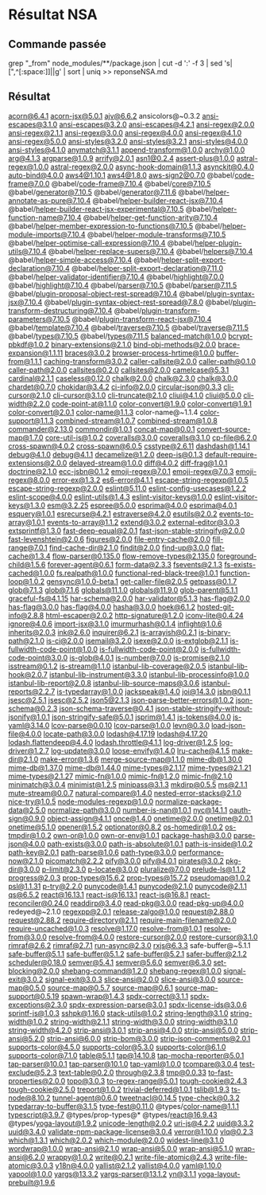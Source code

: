 # Résultat NSA

## Commande passée

grep "_from" node_modules/**/package.json | cut -d ':' -f 3 | sed 's|[",^[:space:]]||g' | sort | uniq >> reponseNSA.md

## Résultat

acorn@6.4.1
acorn-jsx@5.0.1
ajv@6.6.2
ansicolors@~0.3.2
ansi-escapes@3.1.0
ansi-escapes@3.2.0
ansi-escapes@4.2.1
ansi-regex@2.0.0
ansi-regex@2.1.1
ansi-regex@3.0.0
ansi-regex@4.0.0
ansi-regex@4.1.0
ansi-regex@5.0.0
ansi-styles@3.2.0
ansi-styles@3.2.1
ansi-styles@4.0.0
ansi-styles@4.1.0
anymatch@3.1.1
append-transform@1.0.0
archy@1.0.0
arg@4.1.3
argparse@1.0.9
arrify@2.0.1
asn1@0.2.4
assert-plus@1.0.0
astral-regex@1.0.0
astral-regex@2.0.0
async-hook-domain@1.1.3
asynckit@0.4.0
auto-bind@4.0.0
aws4@1.10.1
aws4@1.8.0
aws-sign2@0.7.0
@babel/code-frame@7.0.0
@babel/code-frame@7.10.4
@babel/core@7.10.5
@babel/generator@7.10.5
@babel/generator@7.11.6
@babel/helper-annotate-as-pure@7.10.4
@babel/helper-builder-react-jsx@7.10.4
@babel/helper-builder-react-jsx-experimental@7.10.5
@babel/helper-function-name@7.10.4
@babel/helper-get-function-arity@7.10.4
@babel/helper-member-expression-to-functions@7.10.5
@babel/helper-module-imports@7.10.4
@babel/helper-module-transforms@7.10.5
@babel/helper-optimise-call-expression@7.10.4
@babel/helper-plugin-utils@7.10.4
@babel/helper-replace-supers@7.10.4
@babel/helpers@7.10.4
@babel/helper-simple-access@7.10.4
@babel/helper-split-export-declaration@7.10.4
@babel/helper-split-export-declaration@7.11.0
@babel/helper-validator-identifier@7.10.4
@babel/highlight@7.0.0
@babel/highlight@7.10.4
@babel/parser@7.10.5
@babel/parser@7.11.5
@babel/plugin-proposal-object-rest-spread@7.10.4
@babel/plugin-syntax-jsx@7.10.4
@babel/plugin-syntax-object-rest-spread@7.8.0
@babel/plugin-transform-destructuring@7.10.4
@babel/plugin-transform-parameters@7.10.5
@babel/plugin-transform-react-jsx@7.10.4
@babel/template@7.10.4
@babel/traverse@7.10.5
@babel/traverse@7.11.5
@babel/types@7.10.5
@babel/types@7.11.5
balanced-match@1.0.0
bcrypt-pbkdf@1.0.2
binary-extensions@2.1.0
bind-obj-methods@2.0.0
brace-expansion@1.1.11
braces@3.0.2
browser-process-hrtime@1.0.0
buffer-from@1.1.1
caching-transform@3.0.2
caller-callsite@2.0.0
caller-path@0.1.0
caller-path@2.0.0
callsites@0.2.0
callsites@2.0.0
camelcase@5.3.1
cardinal@2.1.1
caseless@0.12.0
chalk@2.0.0
chalk@2.3.0
chalk@3.0.0
chardet@0.7.0
chokidar@3.4.2
ci-info@2.0.0
circular-json@0.3.3
cli-cursor@2.1.0
cli-cursor@3.1.0
cli-truncate@2.1.0
cliui@4.1.0
cliui@5.0.0
cli-width@2.2.0
code-point-at@1.1.0
color-convert@1.9.0
color-convert@1.9.1
color-convert@2.0.1
color-name@1.1.3
color-name@~1.1.4
color-support@1.1.3
combined-stream@1.0.7
combined-stream@1.0.8
commander@2.13.0
commondir@1.0.1
concat-map@0.0.1
convert-source-map@1.7.0
core-util-is@1.0.2
coveralls@3.0.0
coveralls@3.1.0
cp-file@6.2.0
cross-spawn@4.0.2
cross-spawn@6.0.5
csstype@2.6.11
dashdash@1.14.1
debug@4.1.0
debug@4.1.1
decamelize@1.2.0
deep-is@0.1.3
default-require-extensions@2.0.0
delayed-stream@1.0.0
diff@4.0.2
diff-frag@1.0.1
doctrine@2.1.0
ecc-jsbn@0.1.2
emoji-regex@7.0.1
emoji-regex@7.0.3
emoji-regex@8.0.0
error-ex@1.3.2
es6-error@4.1.1
escape-string-regexp@1.0.5
escape-string-regexp@2.0.0
eslint@5.11.0
eslint-config-usecases@1.2.2
eslint-scope@4.0.0
eslint-utils@1.4.3
eslint-visitor-keys@1.0.0
eslint-visitor-keys@1.3.0
esm@3.2.25
espree@5.0.0
esprima@4.0.0
esprima@4.0.1
esquery@1.0.1
esrecurse@4.2.1
estraverse@4.2.0
esutils@2.0.2
events-to-array@1.0.1
events-to-array@1.1.2
extend@3.0.2
external-editor@3.0.3
extsprintf@1.3.0
fast-deep-equal@2.0.1
fast-json-stable-stringify@2.0.0
fast-levenshtein@2.0.6
figures@2.0.0
file-entry-cache@2.0.0
fill-range@7.0.1
find-cache-dir@2.1.0
findit@2.0.0
find-up@3.0.0
flat-cache@1.3.4
flow-parser@0.135.0
flow-remove-types@2.135.0
foreground-child@1.5.6
forever-agent@0.6.1
form-data@2.3.3
fsevents@2.1.3
fs-exists-cached@1.0.0
fs.realpath@1.0.0
functional-red-black-tree@1.0.1
function-loop@1.0.2
gensync@1.0.0-beta.1
get-caller-file@2.0.5
getpass@0.1.7
glob@7.1.3
glob@7.1.6
globals@11.1.0
globals@11.9.0
glob-parent@5.1.1
graceful-fs@4.1.15
har-schema@2.0.0
har-validator@5.1.3
has-flag@2.0.0
has-flag@3.0.0
has-flag@4.0.0
hasha@3.0.0
hoek@6.1.2
hosted-git-info@2.8.8
html-escaper@2.0.2
http-signature@1.2.0
iconv-lite@0.4.24
ignore@4.0.6
import-jsx@3.1.0
imurmurhash@0.1.4
inflight@1.0.6
inherits@2.0.3
ink@2.6.0
inquirer@6.2.1
is-arrayish@0.2.1
is-binary-path@2.1.0
is-ci@2.0.0
isemail@3.2.0
isexe@2.0.0
is-extglob@2.1.1
is-fullwidth-code-point@1.0.0
is-fullwidth-code-point@2.0.0
is-fullwidth-code-point@3.0.0
is-glob@4.0.1
is-number@7.0.0
is-promise@2.1.0
isstream@0.1.2
is-stream@1.1.0
istanbul-lib-coverage@2.0.5
istanbul-lib-hook@2.0.7
istanbul-lib-instrument@3.3.0
istanbul-lib-processinfo@1.0.0
istanbul-lib-report@2.0.8
istanbul-lib-source-maps@3.0.6
istanbul-reports@2.2.7
is-typedarray@1.0.0
jackspeak@1.4.0
joi@14.3.0
jsbn@0.1.1
jsesc@2.5.1
jsesc@2.5.2
json5@2.1.3
json-parse-better-errors@1.0.2
json-schema@0.2.3
json-schema-traverse@0.4.1
json-stable-stringify-without-jsonify@1.0.1
json-stringify-safe@5.0.1
jsprim@1.4.1
js-tokens@4.0.0
js-yaml@3.14.0
lcov-parse@0.0.10
lcov-parse@1.0.0
levn@0.3.0
load-json-file@4.0.0
locate-path@3.0.0
lodash@4.17.19
lodash@4.17.20
lodash.flattendeep@4.4.0
lodash.throttle@4.1.1
log-driver@1.2.5
log-driver@1.2.7
log-update@3.0.0
loose-envify@1.4.0
lru-cache@4.1.5
make-dir@2.1.0
make-error@1.3.6
merge-source-map@1.1.0
mime-db@1.30.0
mime-db@1.37.0
mime-db@1.44.0
mime-types@2.1.17
mime-types@2.1.21
mime-types@2.1.27
mimic-fn@1.0.0
mimic-fn@1.2.0
mimic-fn@2.1.0
minimatch@3.0.4
minimist@1.2.5
minipass@3.1.3
mkdirp@0.5.5
ms@2.1.1
mute-stream@0.0.7
natural-compare@1.4.0
nested-error-stacks@2.1.0
nice-try@1.0.5
node-modules-regexp@1.0.0
normalize-package-data@2.5.0
normalize-path@3.0.0
number-is-nan@1.0.1
nyc@14.1.1
oauth-sign@0.9.0
object-assign@4.1.1
once@1.4.0
onetime@2.0.0
onetime@2.0.1
onetime@5.1.0
opener@1.5.2
optionator@0.8.2
os-homedir@1.0.2
os-tmpdir@1.0.2
own-or@1.0.0
own-or-env@1.0.1
package-hash@3.0.0
parse-json@4.0.0
path-exists@3.0.0
path-is-absolute@1.0.1
path-is-inside@1.0.2
path-key@2.0.1
path-parse@1.0.6
path-type@3.0.0
performance-now@2.1.0
picomatch@2.2.2
pify@3.0.0
pify@4.0.1
pirates@3.0.2
pkg-dir@3.0.0
p-limit@2.3.0
p-locate@3.0.0
pluralize@7.0.0
prelude-ls@1.1.2
progress@2.0.3
prop-types@15.6.2
prop-types@15.7.2
pseudomap@1.0.2
psl@1.1.31
p-try@2.2.0
punycode@1.4.1
punycode@2.1.0
punycode@2.1.1
qs@6.5.2
react@16.13.1
react-is@16.13.1
react-is@16.8.1
react-reconciler@0.24.0
readdirp@3.4.0
read-pkg@3.0.0
read-pkg-up@4.0.0
redeyed@~2.1.0
regexpp@2.0.1
release-zalgo@1.0.0
request@2.88.0
request@2.88.2
require-directory@2.1.1
require-main-filename@2.0.0
require-uncached@1.0.3
resolve@1.17.0
resolve-from@1.0.1
resolve-from@3.0.0
resolve-from@4.0.0
restore-cursor@2.0.0
restore-cursor@3.1.0
rimraf@2.6.2
rimraf@2.7.1
run-async@2.3.0
rxjs@6.3.3
safe-buffer@~5.1.1
safe-buffer@5.1.1
safe-buffer@5.1.2
safe-buffer@5.2.1
safer-buffer@2.1.2
scheduler@0.18.0
semver@5.4.1
semver@5.6.0
semver@6.3.0
set-blocking@2.0.0
shebang-command@1.2.0
shebang-regex@1.0.0
signal-exit@3.0.2
signal-exit@3.0.3
slice-ansi@2.0.0
slice-ansi@3.0.0
source-map@0.5.0
source-map@0.5.7
source-map@0.6.1
source-map-support@0.5.19
spawn-wrap@1.4.3
spdx-correct@3.1.1
spdx-exceptions@2.3.0
spdx-expression-parse@3.0.1
spdx-license-ids@3.0.6
sprintf-js@1.0.3
sshpk@1.16.0
stack-utils@1.0.2
string-length@3.1.0
string-width@1.0.2
string-width@2.1.1
string-width@3.0.0
string-width@3.1.0
string-width@4.2.0
strip-ansi@3.0.1
strip-ansi@4.0.0
strip-ansi@5.0.0
strip-ansi@5.2.0
strip-ansi@6.0.0
strip-bom@3.0.0
strip-json-comments@2.0.1
supports-color@4.5.0
supports-color@5.3.0
supports-color@6.1.0
supports-color@7.1.0
table@5.1.1
tap@14.10.8
tap-mocha-reporter@5.0.1
tap-parser@10.0.1
tap-parser@10.1.0
tap-yaml@1.0.0
tcompare@3.0.4
test-exclude@5.2.3
text-table@0.2.0
through@2.3.8
tmp@0.0.33
to-fast-properties@2.0.0
topo@3.0.3
to-regex-range@5.0.1
tough-cookie@2.4.3
tough-cookie@2.5.0
treport@1.0.2
trivial-deferred@1.0.1
tslib@1.9.3
ts-node@8.10.2
tunnel-agent@0.6.0
tweetnacl@0.14.5
type-check@0.3.2
typedarray-to-buffer@3.1.5
type-fest@0.11.0
@types/color-name@1.1.1
typescript@3.9.7
@types/prop-types@*
@types/react@16.9.43
@types/yoga-layout@1.9.2
unicode-length@2.0.2
uri-js@4.2.2
uuid@3.3.2
uuid@3.4.0
validate-npm-package-license@3.0.4
verror@1.10.0
vlq@0.2.3
which@1.3.1
which@2.0.2
which-module@2.0.0
widest-line@3.1.0
wordwrap@1.0.0
wrap-ansi@2.1.0
wrap-ansi@5.0.0
wrap-ansi@5.1.0
wrap-ansi@6.2.0
wrappy@1.0.2
write@0.2.1
write-file-atomic@2.4.3
write-file-atomic@3.0.3
y18n@4.0.0
yallist@2.1.2
yallist@4.0.0
yaml@1.10.0
yapool@1.0.0
yargs@13.3.2
yargs-parser@13.1.2
yn@3.1.1
yoga-layout-prebuilt@1.9.6
